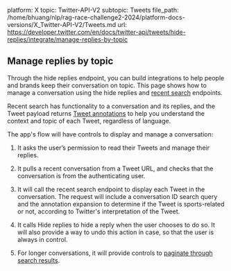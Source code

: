 platform: X
topic: Twitter-API-V2
subtopic: Tweets
file_path: /home/bhuang/nlp/rag-race-challenge2-2024/platform-docs-versions/X_Twitter-API-V2/Tweets.md
url: https://developer.twitter.com/en/docs/twitter-api/tweets/hide-replies/integrate/manage-replies-by-topic


## Manage replies by topic

Through the hide replies endpoint, you can build integrations to help people and brands keep their conversation on topic. This page shows how to manage a conversation using the hide replies and [recent search](https://developer.twitter.com/en/docs/twitter-api/tweets/search/introduction.html) endpoints.

Recent search has functionality to a conversation and its replies, and the Tweet payload returns [Tweet annotations](https://developer.twitter.com/en/docs/twitter-api/annotations.html) to help you understand the context and topic of each Tweet, regardless of language.

The app's flow will have controls to display and manage a conversation:

1. It asks the user’s permission to read their Tweets and manage their replies.
2. It pulls a recent conversation from a Tweet URL, and checks that the conversation is from the authenticating user.
3. It will call the recent search endpoint to display each Tweet in the conversation. The request will include a conversation ID search query and the annotation expansion to determine if the Tweet is sports-related or not, according to Twitter's interpretation of the Tweet.
4. It calls Hide replies to hide a reply when the user chooses to do so. It will also provide a way to undo this action in case, so that the user is always in control.   
    
5. For longer conversations, it will provide controls to [paginate through search results](https://developer.twitter.com/en/docs/twitter-api/tweets/search/integrate/paginate.html).